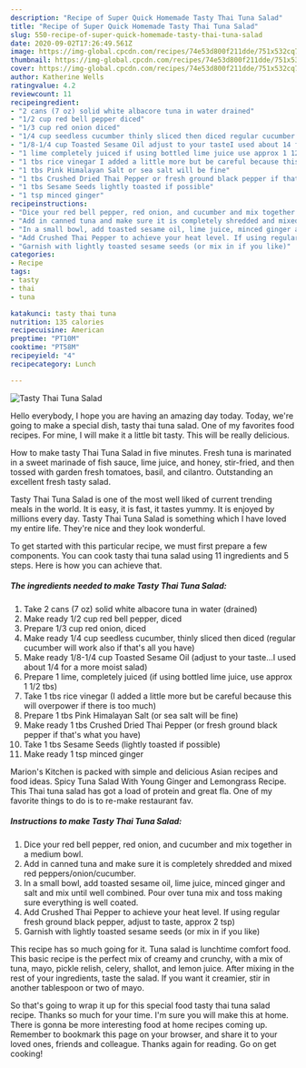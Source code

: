 ```yaml
---
description: "Recipe of Super Quick Homemade Tasty Thai Tuna Salad"
title: "Recipe of Super Quick Homemade Tasty Thai Tuna Salad"
slug: 550-recipe-of-super-quick-homemade-tasty-thai-tuna-salad
date: 2020-09-02T17:26:49.561Z
image: https://img-global.cpcdn.com/recipes/74e53d800f211dde/751x532cq70/tasty-thai-tuna-salad-recipe-main-photo.jpg
thumbnail: https://img-global.cpcdn.com/recipes/74e53d800f211dde/751x532cq70/tasty-thai-tuna-salad-recipe-main-photo.jpg
cover: https://img-global.cpcdn.com/recipes/74e53d800f211dde/751x532cq70/tasty-thai-tuna-salad-recipe-main-photo.jpg
author: Katherine Wells
ratingvalue: 4.2
reviewcount: 11
recipeingredient:
- "2 cans (7 oz) solid white albacore tuna in water drained"
- "1/2 cup red bell pepper diced"
- "1/3 cup red onion diced"
- "1/4 cup seedless cucumber thinly sliced then diced regular cucumber will work also if thats all you have"
- "1/8-1/4 cup Toasted Sesame Oil adjust to your tasteI used about 14 for a more moist salad"
- "1 lime completely juiced if using bottled lime juice use approx 1 12 tbs"
- "1 tbs rice vinegar I added a little more but be careful because this will overpower if there is too much"
- "1 tbs Pink Himalayan Salt or sea salt will be fine"
- "1 tbs Crushed Dried Thai Pepper or fresh ground black pepper if thats what you have"
- "1 tbs Sesame Seeds lightly toasted if possible"
- "1 tsp minced ginger"
recipeinstructions:
- "Dice your red bell pepper, red onion, and cucumber and mix together in a medium bowl."
- "Add in canned tuna and make sure it is completely shredded and mixed red peppers/onion/cucumber."
- "In a small bowl, add toasted sesame oil, lime juice, minced ginger and salt and mix until well combined. Pour over tuna mix and toss making sure everything is well coated."
- "Add Crushed Thai Pepper to achieve your heat level. If using regular fresh ground black pepper, adjust to taste, approx 2 tsp)"
- "Garnish with lightly toasted sesame seeds (or mix in if you like)"
categories:
- Recipe
tags:
- tasty
- thai
- tuna

katakunci: tasty thai tuna 
nutrition: 135 calories
recipecuisine: American
preptime: "PT10M"
cooktime: "PT58M"
recipeyield: "4"
recipecategory: Lunch

---
```



![Tasty Thai Tuna Salad](https://img-global.cpcdn.com/recipes/74e53d800f211dde/751x532cq70/tasty-thai-tuna-salad-recipe-main-photo.jpg)

Hello everybody, I hope you are having an amazing day today. Today, we're going to make a special dish, tasty thai tuna salad. One of my favorites food recipes. For mine, I will make it a little bit tasty. This will be really delicious.

How to make tasty Thai Tuna Salad in five minutes. Fresh tuna is marinated in a sweet marinade of fish sauce, lime juice, and honey, stir-fried, and then tossed with garden fresh tomatoes, basil, and cilantro. Outstanding an excellent fresh tasty salad.

Tasty Thai Tuna Salad is one of the most well liked of current trending meals in the world. It is easy, it is fast, it tastes yummy. It is enjoyed by millions every day. Tasty Thai Tuna Salad is something which I have loved my entire life. They're nice and they look wonderful.


To get started with this particular recipe, we must first prepare a few components. You can cook tasty thai tuna salad using 11 ingredients and 5 steps. Here is how you can achieve that.

<!--inarticleads1-->

##### The ingredients needed to make Tasty Thai Tuna Salad:

1. Take 2 cans (7 oz) solid white albacore tuna in water (drained)
1. Make ready 1/2 cup red bell pepper, diced
1. Prepare 1/3 cup red onion, diced
1. Make ready 1/4 cup seedless cucumber, thinly sliced then diced (regular cucumber will work also if that&#39;s all you have)
1. Make ready 1/8-1/4 cup Toasted Sesame Oil (adjust to your taste...I used about 1/4 for a more moist salad)
1. Prepare 1 lime, completely juiced (if using bottled lime juice, use approx 1 1/2 tbs)
1. Take 1 tbs rice vinegar (I added a little more but be careful because this will overpower if there is too much)
1. Prepare 1 tbs Pink Himalayan Salt (or sea salt will be fine)
1. Make ready 1 tbs Crushed Dried Thai Pepper (or fresh ground black pepper if that&#39;s what you have)
1. Take 1 tbs Sesame Seeds (lightly toasted if possible)
1. Make ready 1 tsp minced ginger


Marion&#39;s Kitchen is packed with simple and delicious Asian recipes and food ideas. Spicy Tuna Salad With Young Ginger and Lemongrass Recipe. This Thai tuna salad has got a load of protein and great fla. One of my favorite things to do is to re-make restaurant fav. 

<!--inarticleads2-->

##### Instructions to make Tasty Thai Tuna Salad:

1. Dice your red bell pepper, red onion, and cucumber and mix together in a medium bowl.
1. Add in canned tuna and make sure it is completely shredded and mixed red peppers/onion/cucumber.
1. In a small bowl, add toasted sesame oil, lime juice, minced ginger and salt and mix until well combined. Pour over tuna mix and toss making sure everything is well coated.
1. Add Crushed Thai Pepper to achieve your heat level. If using regular fresh ground black pepper, adjust to taste, approx 2 tsp)
1. Garnish with lightly toasted sesame seeds (or mix in if you like)


This recipe has so much going for it. Tuna salad is lunchtime comfort food. This basic recipe is the perfect mix of creamy and crunchy, with a mix of tuna, mayo, pickle relish, celery, shallot, and lemon juice. After mixing in the rest of your ingredients, taste the salad. If you want it creamier, stir in another tablespoon or two of mayo. 

So that's going to wrap it up for this special food tasty thai tuna salad recipe. Thanks so much for your time. I'm sure you will make this at home. There is gonna be more interesting food at home recipes coming up. Remember to bookmark this page on your browser, and share it to your loved ones, friends and colleague. Thanks again for reading. Go on get cooking!
